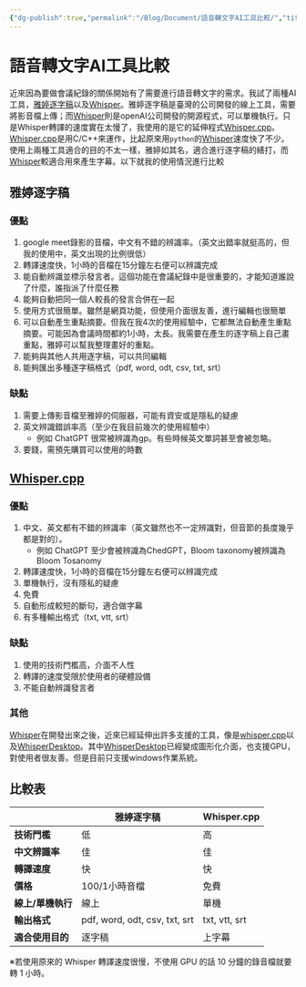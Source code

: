 ```yaml
---
{"dg-publish":true,"permalink":"/Blog/Document/語音轉文字AI工具比較/","title":"語音轉文字AI工具比較","tags":["blog","ai","text"],"created":"2023-03-28T00:00:00.000Z","updated":"2023-03-28T00:00:00.000Z"}
---
```



# 語音轉文字AI工具比較

近來因為要做會議紀錄的關係開始有了需要進行語音轉文字的需求。我試了兩種AI工具，[雅婷逐字稿](https://asr.yating.tw/)以及[Whisper](https://github.com/openai/whisper)。雅婷逐字稿是臺灣的公司開發的線上工具，需要將影音檔上傳；而[Whisper](https://github.com/openai/whisper)則是openAI公司開發的開源程式，可以單機執行。只是Whisper轉譯的速度實在太慢了，我使用的是它的延伸程式[Whisper.cpp](https://github.com/ggerganov/whisper.cpp)。[Whisper.cpp](https://github.com/ggerganov/whisper.cpp)是用C/C++來運作，比起原來用`python`的[Whisper](https://github.com/openai/whisper)速度快了不少。使用上兩種工具適合的目的不太一樣，雅婷如其名，適合進行逐字稿的繕打，而[Whisper](https://github.com/openai/whisper)較適合用來產生字幕。以下就我的使用情況進行比較

## 雅婷逐字稿

### 優點

1. google meet錄影的音檔，中文有不錯的辨識率。（英文出錯率就挺高的，但我的使用中，英文出現的比例很低）
2. 轉譯速度快，1小時的音檔在15分鐘左右便可以辨識完成
3. 能自動辨識並標示發言者。這個功能在會議紀錄中是很重要的，才能知道誰說了什麼，誰指派了什麼任務
4. 能夠自動把同一個人較長的發言合併在一起
5. 使用方式很簡單。雖然是網頁功能，但使用介面很友善，進行編輯也很簡單
6. 可以自動產生重點摘要。但我在我4次的使用經驗中，它都無法自動產生重點摘要。可能因為會議時間都約1小時，太長。我需要在產生的逐字稿上自己畫重點，雅婷可以幫我整理畫好的重點。
7. 能夠與其他人共用逐字稿，可以共同編輯
8. 能夠匯出多種逐字稿格式（pdf, word, odt, csv, txt, srt）

### 缺點

1. 需要上傳影音檔至雅婷的伺服器，可能有資安或是隱私的疑慮
2. 英文辨識錯誤率高（至少在我目前幾次的使用經驗中）
   - 例如 ChatGPT 很常被辨識為gp。有些時候英文單詞甚至會被忽略。
3. 要錢，需預先購買可以使用的時數

## [Whisper.cpp](https://github.com/ggerganov/whisper.cpp)

### 優點

1. 中文、英文都有不錯的辨識率（英文雖然也不一定辨識對，但音節的長度幾乎都是對的）。
   - 例如 ChatGPT 至少會被辨識為ChedGPT，Bloom taxonomy被辨識為Bloom Tosanomy
2. 轉譯速度快，1小時的音檔在15分鐘左右便可以辨識完成
3. 單機執行，沒有隱私的疑慮
4. 免費
5. 自動形成較短的斷句，適合做字幕
6. 有多種輸出格式（txt, vtt, srt）

### 缺點

1. 使用的技術門檻高，介面不人性
2. 轉譯的速度受限於使用者的硬體設備
3. 不能自動辨識發言者

### 其他

[Whisper](https://github.com/openai/whisper)在開發出來之後，近來已經延伸出許多支援的工具，像是[whisper.cpp](https://github.com/ggerganov/whisper.cpp)以及[WhisperDesktop](https://github.com/Const-me/Whisper)。其中[WhisperDesktop](https://github.com/Const-me/Whisper)已經變成圖形化介面，也支援GPU，對使用者很友善。但是目前只支援windows作業系統。

## 比較表

|                                                      | **雅婷逐字稿**                     | **Whisper.cpp** |
| ---------------------------------------------------- | ----------------------------- | --------------- |
| **技術門檻**                                             | 低                             | 高               |
| **中文辨識率**                                            | 佳                             | 佳               |
| **轉譯速度**                                             | 快                             | 快               |
| **價格**                                               | 100/1小時音檔                     | 免費              |
| **線上/單機執行**                                          | 線上                            | 單機              |
| **輸出格式**                                             | pdf, word, odt, csv, txt, srt | txt, vtt, srt   |
| **適合使用目的**                                           | 逐字稿                           | 上字幕             |

※若使用原來的 Whisper 轉譯速度很慢，不使用 GPU 的話 10 分鐘的錄音檔就要轉 1 小時。 